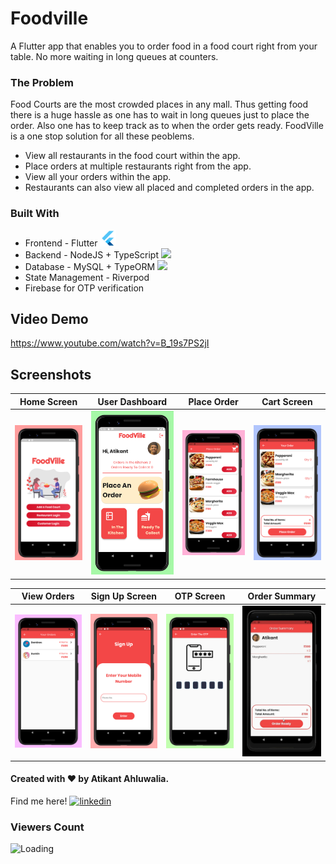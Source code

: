 # Foodville

A Flutter app that enables you to order food in a food court right from your table. No more waiting in long queues at counters.

### The Problem
Food Courts are the most crowded places in any mall. Thus getting food there is a huge hassle as one has to wait in long queues just to place the order. Also one has to keep track as to when the order gets ready.
FoodVille is a one stop solution for all these peoblems.
- View all restaurants in the food court within the app.
- Place orders at multiple restaurants right from the app.
- View all your orders within the app.
- Restaurants can also view all placed and completed orders in the app.

### Built With
- Frontend - Flutter <code><img height="26" src="https://raw.githubusercontent.com/github/explore/80688e429a7d4ef2fca1e82350fe8e3517d3494d/topics/flutter/flutter.png"></code>
- Backend - NodeJS + TypeScript <code><img height="26" src="https://blog.yavilevich.com/wp-content/uploads/2015/02/nodejs-logo.png"></code>
- Database - MySQL + TypeORM <code><img height="26" src="https://d1.awsstatic.com/asset-repository/products/amazon-rds/1024px-MySQL.ff87215b43fd7292af172e2a5d9b844217262571.png"></code>
- State Management - Riverpod
- Firebase for OTP verification

## Video Demo
https://www.youtube.com/watch?v=B_19s7PS2jI

## Screenshots

| Home Screen          | User Dashboard        | Place Order          | Cart Screen          |
|:--------------------:|:---------------------:|:----------------------:|:---------------------------:|
| ![](https://github.com/ahluwaliatikant/foodville/blob/stateManagement/images/mainScreen.png) | ![](https://github.com/ahluwaliatikant/foodville/blob/stateManagement/images/userHome.png) | ![](https://github.com/ahluwaliatikant/foodville/blob/stateManagement/images/placeAnOrder.png) | ![](https://github.com/ahluwaliatikant/foodville/blob/stateManagement/images/cartScreen.png) |

|View Orders                | Sign Up Screen       | OTP Screen       | Order Summary    |
|:-----------------------:|:--------------------------:|:-------------------------:|:----------------------------:|
| ![](https://github.com/ahluwaliatikant/foodville/blob/stateManagement/images/ViewOrders.png) | ![](https://github.com/ahluwaliatikant/foodville/blob/stateManagement/images/SignUp.png) | ![](https://github.com/ahluwaliatikant/foodville/blob/stateManagement/images/otpScreen.png) | ![](https://github.com/ahluwaliatikant/foodville/blob/stateManagement/images/orderSummary.jpg) |


#### Created with ❤️ by Atikant Ahluwalia. 
Find me here! [![linkedin](https://img.shields.io/badge/linkedin-0A66C2?style=for-the-badge&logo=linkedin&logoColor=white)](https://www.linkedin.com/in/ahluwaliatikant/)

### Viewers Count
<img align="left" src = "https://profile-counter.glitch.me/foodville/count.svg" alt ="Loading">

